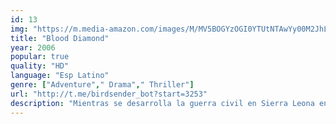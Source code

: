 ```yaml
---
id: 13
img: "https://m.media-amazon.com/images/M/MV5BOGYzOGI0YTUtNTAwYy00M2JhLTgyODEtMjlhZTk1Yzc5ZTBhXkEyXkFqcGc@._V1_SX300.jpg"
title: "Blood Diamond"
year: 2006
popular: true
quality: "HD"
language: "Esp Latino"
genre: ["Adventure"," Drama"," Thriller"]
url: "http://t.me/birdsender_bot?start=3253"
description: "Mientras se desarrolla la guerra civil en Sierra Leona en los años noventa, dos hombres, un mercenario sudafricano blanco y un pescador, se unen para recuperar una gema extraña, de valor incalculable, que podría revertir el rumbo de sus vidas. Con la ayuda de una periodista estadounidense, los hombres se embarcan en un peligroso viaje a través de un territorio rebelde para lograr su objetivo."
---
```


